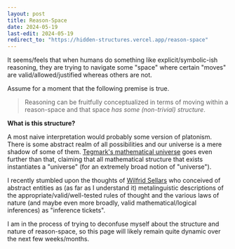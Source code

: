 ```yaml
---
layout: post
title: Reason-Space
date: 2024-05-19
last-edit: 2024-05-19
redirect_to: "https://hidden-structures.vercel.app/reason-space"
---
```


It seems/feels that when humans do something like explicit/symbolic-ish reasoning, they are trying to navigate some "space" where certain "moves" are valid/allowed/justified whereas others are not.

Assume for a moment that the following premise is true.

> Reasoning can be fruitfully conceptualized in terms of moving within a reason-space and that space *has some (non-trivial) structure*.

**What is this structure?**

A most naive interpretation would probably some version of platonism. There is some abstract realm of all possibilities and our universe is a mere shadow of some of them. [Tegmark's mathematical universe](https://en.wikipedia.org/wiki/Our_Mathematical_Universe#Summary) goes even further than that, claiming that all mathematical structure that exists instantiates a "universe" (for an extremely broad notion of "universe").

I recently stumbled upon the thoughts of [Wilfrid Sellars](https://plato.stanford.edu/entries/sellars/#ScieReal) who conceived of abstract entities as (as far as I understand it) metalinguistic descriptions of the appropriate/valid/well-tested rules of thought and the various laws of nature (and maybe even more broadly, valid mathematical/logical inferences) as "inference tickets".

I am in the process of trying to deconfuse myself about the structure and nature of reason-space, so this page will likely remain quite dynamic over the next few weeks/months.

